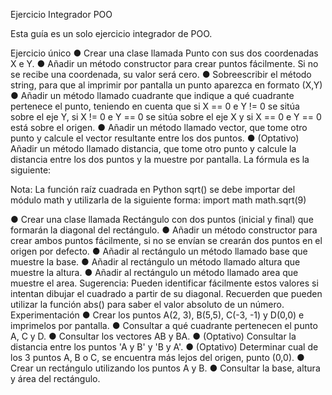 Ejercicio Integrador POO

Esta guía es un solo ejercicio integrador de POO.

Ejercicio único
●	Crear una clase llamada Punto con sus dos coordenadas X e Y.
●	Añadir un método constructor para crear puntos fácilmente. Si no se recibe una coordenada, su valor será cero.
●	Sobreescribir el método string, para que al imprimir por pantalla un punto aparezca en formato (X,Y)
●	Añadir un método llamado cuadrante que indique a qué cuadrante pertenece el punto, teniendo en cuenta que si X == 0 e Y != 0 se sitúa sobre el eje Y, si X != 0 e Y == 0 se sitúa sobre el eje X y si X == 0 e Y == 0 está sobre el origen.
●	Añadir un método llamado vector, que tome otro punto y calcule el vector resultante entre los dos puntos.
●	(Optativo) Añadir un método llamado distancia, que tome otro punto y calcule la distancia entre los dos puntos y la muestre por pantalla. La fórmula es la siguiente:
 
Nota:
La función raíz cuadrada en Python sqrt() se debe importar del módulo math y utilizarla de la siguiente forma:
import math
math.sqrt(9)

 
●	Crear una clase llamada Rectángulo con dos puntos (inicial y final) que formarán la diagonal del rectángulo.
●	Añadir un método constructor para crear ambos puntos fácilmente, si no se envían se crearán dos puntos en el origen por defecto.
●	Añadir al rectángulo un método llamado base que muestre la base.
●	Añadir al rectángulo un método llamado altura que muestre la altura.
●	Añadir al rectángulo un método llamado area que muestre el area.
Sugerencia:
Pueden identificar fácilmente estos valores si intentan dibujar el cuadrado a partir de su diagonal. Recuerden que pueden utilizar la función abs() para saber el valor absoluto de un número.
Experimentación
●	Crear los puntos A(2, 3), B(5,5), C(-3, -1) y D(0,0) e imprimelos por pantalla.
●	Consultar a qué cuadrante pertenecen el punto A, C y D.
●	Consultar los vectores AB y BA.
●	(Optativo) Consultar la distancia entre los puntos 'A y B' y 'B y A'.
●	(Optativo) Determinar cual de los 3 puntos A, B o C, se encuentra más lejos del origen, punto (0,0).
●	Crear un rectángulo utilizando los puntos A y B.
●	Consultar la base, altura y área del rectángulo.

